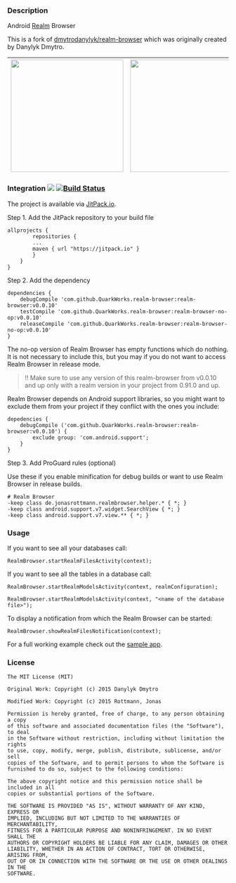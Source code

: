 ### Description

Android [Realm](https://github.com/realm/realm-java) Browser

This is a fork of [dmytrodanylyk/realm-browser](https://github.com/dmytrodanylyk/realm-browser) which was originally created by Danylyk Dmytro.

<img src="screenshots/sc_1.png" width="256"> | <img src="screenshots/sc_2.png" width="256"> | <img src="screenshots/sc_3.png" width="256">
--- | --- | ---


### Integration [![](https://jitpack.io/v/jonasrottmann/realm-browser.svg)](https://jitpack.io/#jonasrottmann/realm-browser) [![Build Status](https://travis-ci.org/jonasrottmann/realm-browser.svg?branch=release)](https://travis-ci.org/jonasrottmann/realm-browser)

The project is available via [JitPack.io](https://jitpack.io/#jonasrottmann/realm-browser/).

Step 1. Add the JitPack repository to your build file

```
allprojects {
        repositories {
        ...
        maven { url "https://jitpack.io" }
        }
    }
}
```

Step 2. Add the dependency

```
dependencies {
    debugCompile 'com.github.QuarkWorks.realm-browser:realm-browser:v0.0.10'
    testCompile 'com.github.QuarkWorks.realm-browser:realm-browser-no-op:v0.0.10'
    releaseCompile 'com.github.QuarkWorks.realm-browser:realm-browser-no-op:v0.0.10'
}
```

The no-op version of Realm Browser has empty functions which do nothing. It is not necessary to include this,
but you may if you do not want to access Realm Browser in release mode.

> ‼️ Make sure to use any version of this realm-browser from v0.0.10 and up only with a realm version in your project from 0.91.0 and up.

Realm Browser depends on Android support libraries, so you might want to exclude them from your project
if they conflict with the ones you include:

```
depedencies {
    debugCompile ('com.github.QuarkWorks.realm-browser:realm-browser:v0.0.10') {
        exclude group: 'com.android.support';
    }
}
```

Step 3. Add ProGuard rules (optional)

Use these if you enable minification for debug builds or want to use Realm Browser in release builds.

```
# Realm Browser
-keep class de.jonasrottmann.realmbrowser.helper.* { *; }
-keep class android.support.v7.widget.SearchView { *; }
-keep class android.support.v7.view.** { *; }
```

### Usage

If you want to see all your databases call:

```
RealmBrowser.startRealmFilesActivity(context);
```

If you want to see all the tables in a database call:

```
RealmBrowser.startRealmModelsActivity(context, realmConfiguration);
```

```
RealmBrowser.startRealmModelsActivity(context, "<name of the database file>");
```

To display a notification from which the Realm Browser can be started:

```
RealmBrowser.showRealmFilesNotification(context);
```

For a full working example check out the [sample app](https://github.com/jonasrottmann/realm-browser/blob/release/app/src/main/java/de/jonasrottmann/realmsample/MainActivity.java).

### License

```
The MIT License (MIT)

Original Work: Copyright (c) 2015 Danylyk Dmytro

Modified Work: Copyright (c) 2015 Rottmann, Jonas

Permission is hereby granted, free of charge, to any person obtaining a copy
of this software and associated documentation files (the "Software"), to deal
in the Software without restriction, including without limitation the rights
to use, copy, modify, merge, publish, distribute, sublicense, and/or sell
copies of the Software, and to permit persons to whom the Software is
furnished to do so, subject to the following conditions:

The above copyright notice and this permission notice shall be included in all
copies or substantial portions of the Software.

THE SOFTWARE IS PROVIDED "AS IS", WITHOUT WARRANTY OF ANY KIND, EXPRESS OR
IMPLIED, INCLUDING BUT NOT LIMITED TO THE WARRANTIES OF MERCHANTABILITY,
FITNESS FOR A PARTICULAR PURPOSE AND NONINFRINGEMENT. IN NO EVENT SHALL THE
AUTHORS OR COPYRIGHT HOLDERS BE LIABLE FOR ANY CLAIM, DAMAGES OR OTHER
LIABILITY, WHETHER IN AN ACTION OF CONTRACT, TORT OR OTHERWISE, ARISING FROM,
OUT OF OR IN CONNECTION WITH THE SOFTWARE OR THE USE OR OTHER DEALINGS IN THE
SOFTWARE.
```
